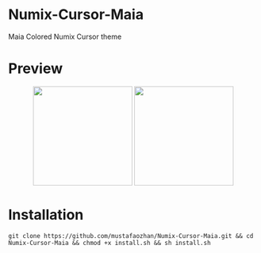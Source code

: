 # Numix-Cursor-Maia

Maia Colored Numix Cursor theme

# Preview

<p align="center">
<img src="https://s19.postimg.org/4fgirxvpv/Screenshot_2017-12-13_17-52-39.png" width="200px" /> <img src="https://s19.postimg.org/ub09b559f/Screenshot_2017-12-13_17-53-09.png" width="200px" /> 
</p>

# Installation

``` 
git clone https://github.com/mustafaozhan/Numix-Cursor-Maia.git && cd Numix-Cursor-Maia && chmod +x install.sh && sh install.sh

```

